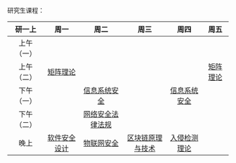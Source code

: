 研究生课程：

|  研一上  |             周一             |               周二               |               周三               |             周四             |           周五           |
| :---: | :------------------------: | :----------------------------: | :----------------------------: | :------------------------: | :--------------------: |
| 上午（一） |                            |                                |                                |                            |                        |
| 上午（二） |   [矩阵理论](矩阵理论/README.md)   |                                |                                |                            | [矩阵理论](矩阵理论/README.md) |
| 下午（一） |                            |   [信息系统安全](信息系统安全/README.md)   |                                | [信息系统安全](信息系统安全/README.md) |                        |
| 下午（二） |                            | [网络安全法律法规](网络安全法律法规/README.md) |                                |                            |                        |
|  晚上   | [软件安全设计](软件安全设计/README.md) |    [物联网安全](物联网安全/README.md)    | [区块链原理与技术](区块链原理与技术/README.md) | [入侵检测理论](入侵检测理论/README.md) |                        |
